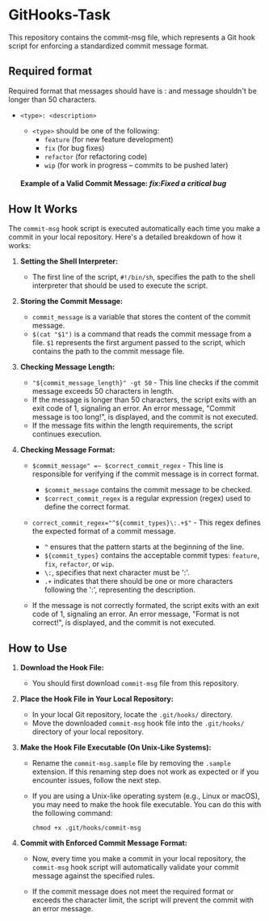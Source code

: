 # GitHooks-Task
This repository contains the commit-msg file, which represents a Git hook script for enforcing a standardized commit message format.

## Required format
Required format that messages should have is <type>:<description> and message shouldn't be longer than 50 characters. 
- `<type>: <description>`
  - `<type>` should be one of the following:
    - `feature` (for new feature development)
    - `fix` (for bug fixes)
    - `refactor` (for refactoring code)
    - `wip` (for work in progress – commits to be pushed later)

  #### Example of a Valid Commit Message:    *fix:Fixed a critical bug*

## How It Works

The `commit-msg` hook script is executed automatically each time you make a commit in your local repository. Here's a detailed breakdown of how it works:

1. **Setting the Shell Interpreter:**
   - The first line of the script, `#!/bin/sh`, specifies the path to the shell interpreter that should be used to execute the script.

2. **Storing the Commit Message:**
   - `commit_message` is a variable that stores the content of the commit message.
   - `$(cat "$1")` is a command that reads the commit message from a file. `$1` represents the first argument passed to the script, which contains the path to the commit message file.
     
3. **Checking Message Length:**
   - `"${commit_message_length}" -gt 50` - This line checks if the commit message exceeds 50 characters in length.
   - If the message is longer than 50 characters, the script exits with an exit code of 1, signaling an error. An error message, "Commit message is too long!", is displayed, and the commit is not executed.
   - If the message fits within the length requirements, the script continues execution.


4. **Checking Message Format:**
   - `$commit_message" =~ $correct_commit_regex` - This line is responsible for verifying if the commit message is in correct format.
   
     - `$commit_message` contains the commit message to be checked.
     - `$correct_commit_regex` is a regular expression (regex) used to define the correct format.

   - `correct_commit_regex="^${commit_types}\:.+$"` - This regex defines the expected format of a commit message.
     - `^` ensures that the pattern starts at the beginning of the line.
     - `${commit_types}` contains the acceptable commit types: `feature`, `fix`, `refactor`, or `wip`.
     - `\:`, specifies that next character must be ':'.
     - `.+` indicates that there should be one or more characters following the ':', representing the description.

    - If the message is not correctly formated, the script exits with an exit code of 1, signaling an error. An error message,  "Format is not correct!", is displayed, and the commit is not executed.

## How to Use


1. **Download the Hook File:**
   - You should first download `commit-msg` file from this repository.

2. **Place the Hook File in Your Local Repository:**
   - In your local Git repository, locate the `.git/hooks/` directory.
   - Move the downloaded `commit-msg` hook file into the `.git/hooks/` directory of your local repository.

3. **Make the Hook File Executable (On Unix-Like Systems):**
   - Rename the `commit-msg.sample` file by removing the `.sample` extension. If this renaming step does not work as expected or if you encounter issues, follow the next step.
   - If you are using a Unix-like operating system (e.g., Linux or macOS), you may need to make the hook file executable. You can do this with the following command:

     ```shell
     chmod +x .git/hooks/commit-msg
     ```

5. **Commit with Enforced Commit Message Format:**
   - Now, every time you make a commit in your local repository, the `commit-msg` hook script will automatically validate your commit message against the specified rules.

   - If the commit message does not meet the required format or exceeds the character limit, the script will prevent the commit with an error message.



